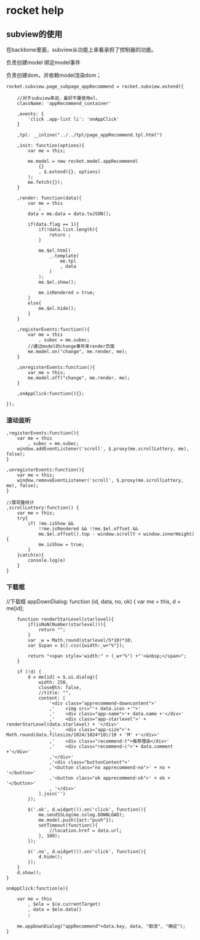# rocket help

## subview的使用

在backbone里面，subview从功能上来看承担了控制器的功能。

负责创建model
绑定model事件

负责创建dom，并依赖model渲染dom；

    rocket.subview.page_subpage_appRecommend = rocket.subview.extend({
        
        //对于subview来说，最好不要使用el，
        className: 'appRecommend_container'

        ,events: {
            'click .app-list li': 'onAppClick'
        }

        ,tpl: __inline("../../tpl/page_appRecommend.tpl.html")

        ,init: function(options){
            var me = this;
            
            me.model = new rocket.model.appRecommend(
                {}
                , $.extend({}, options)
            );
            me.fetch({});
        }

        ,render: function(data){
            var me = this
                ;
            data = me.data = data.toJSON();
            
            if(data.flag == 1){
                if(!data.list.length){
                    return ;
                }

                me.$el.html(
                    _.template(
                        me.tpl
                        , data
                    )
                );
                me.$el.show();
                
                me.isRendered = true;
            }
            else{
                me.$el.hide();
            }
        }

        ,registerEvents:function(){
            var me = this
                , subec = me.subec;
            //通过model的change事件来render页面
            me.model.on("change", me.render, me);
        }

        ,unregisterEvents:function(){
            var me = this;
            me.model.off("change", me.render, me);
        }

        ,onAppClick:function(){};

    });

### 滚动监听
    ,registerEvents:function(){
        var me = this
            , subec = me.subec;
        window.addEventListener('scroll', $.proxy(me.scrollLottery, me), false);
    }

    ,unregisterEvents:function(){
        var me = this;
        window.removeEventListener('scroll', $.proxy(me.scrollLottery, me), false);
    }

    //展现量统计
    ,scrollLottery:function() {
        var me = this;
        try{
            if( !me.isShow && 
                !!me.isRendered && !!me.$el.offset && 
                me.$el.offset().top - window.scrollY < window.innerHeight) {
                me.isShow = true;
            }
        }catch(e){
            console.log(e)
        }
    }

### 下载框

//下载框
    appDownDialog: function (id, data, no, ok) {
        var me = this,
            d = me[id];

        function renderStarLevel(starlevel){
            if(isNaN(Number(starlevel))){
                return "";
            }
            var _w = Math.round(starlevel/5*10)*10;
            var $span = $().css({width:_w+"%"});
            
            return "<span style='width:" + (_w+"%") +"'>&nbsp;</span>";
        }

        if (!d) {
            d = me[id] = $.ui.dialog({
                width: 250,
                closeBtn: false,
                //title: "",
                content: [
                    '<div class="apprecommend-downcontent">'
                    ,'    <img src="'+ data.icon +'">'
                    ,'    <div class="app-name">'+ data.name +'</div>'
                    ,'    <div class="app-starlevel">' + renderStarLevel(data.starlevel) + '</div>'
                    ,'    <div class="app-size">'+ Math.round(data.filesize/1024/1024*10)/10 + 'M' +'</div>'
                    ,'    <div class="recommend-t">推荐理由</div>'
                    ,'    <div class="recommend-c">'+ data.comment +'</div>'
                    ,'</div>'
                    ,'<div class="buttonContent">'
                    ,'<button class="no apprecommend-no">' + no + '</button>'
                    ,'<button class="ok apprecommend-ok">' + ok + '</button>'
                    , '</div>'
                ].join('')
            });

            $('.ok', d.widget()).on('click', function(){
                me.sendSSLog(me.sslog.DOWNLOAD);
                me.model.push({act:"push"});
                setTimeout(function(){
                    //location.href = data.url;    
                }, 100);
            });

            $('.no', d.widget()).on('click', function(){
                d.hide();
            });
        }
        d.show();
    }

    onAppClick:function(e){
        
        var me = this
            , $ele = $(e.currentTarget)
            , data = $ele.data()
            ;
        
        me.appDownDialog("appRecommend"+data.key, data, "取消", "确定");
    }

